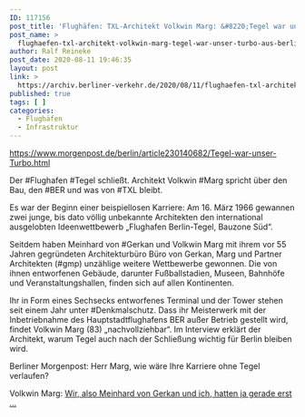 ```yaml
---
ID: 117156
post_title: 'Flughäfen: TXL-Architekt Volkwin Marg: &#8220;Tegel war unser Turbo&#8221;, aus Berliner Morgenpost'
post_name: >
  flughaefen-txl-architekt-volkwin-marg-tegel-war-unser-turbo-aus-berliner-morgenpost
author: Ralf Reineke
post_date: 2020-08-11 19:46:35
layout: post
link: >
  https://archiv.berliner-verkehr.de/2020/08/11/flughaefen-txl-architekt-volkwin-marg-tegel-war-unser-turbo-aus-berliner-morgenpost/
published: true
tags: [ ]
categories:
  - Flughäfen
  - Infrastruktur
---
```

https://www.morgenpost.de/berlin/article230140682/Tegel-war-unser-Turbo.html

Der #Flughafen #Tegel schließt. Architekt Volkwin #Marg spricht über den Bau, den #BER und was von #TXL bleibt.

Es war der Beginn einer beispiellosen Karriere: Am 16. März 1966 gewannen zwei junge, bis dato völlig unbekannte Architekten den international ausgelobten Ideenwettbewerb „Flughafen Berlin-Tegel, Bauzone Süd“.

Seitdem haben Meinhard von #Gerkan und Volkwin Marg mit ihrem vor 55 Jahren gegründeten Architekturbüro Büro von Gerkan, Marg und Partner Architekten (#gmp) unzählige weitere Wettbewerbe gewonnen. Die von ihnen entworfenen Gebäude, darunter Fußballstadien, Museen, Bahnhöfe und Veranstaltungshallen, finden sich auf allen Kontinenten.

Ihr in Form eines Sechsecks entworfenes Terminal und der Tower stehen seit einem Jahr unter #Denkmalschutz. Dass ihr Meisterwerk mit der Inbetriebnahme des Hauptstadtflughafens BER außer Betrieb gestellt wird, findet Volkwin Marg (83) „nachvollziehbar“. Im Interview erklärt der Architekt, warum Tegel auch nach der Schließung wichtig für Berlin bleiben wird.

Berliner Morgenpost: Herr Marg, wie wäre Ihre Karriere ohne Tegel verlaufen?

Volkwin Marg: <a href="https://www.morgenpost.de/berlin/article230140682/Tegel-war-unser-Turbo.html">Wir, also Meinhard von Gerkan und ich, hatten ja gerade erst ...</a>